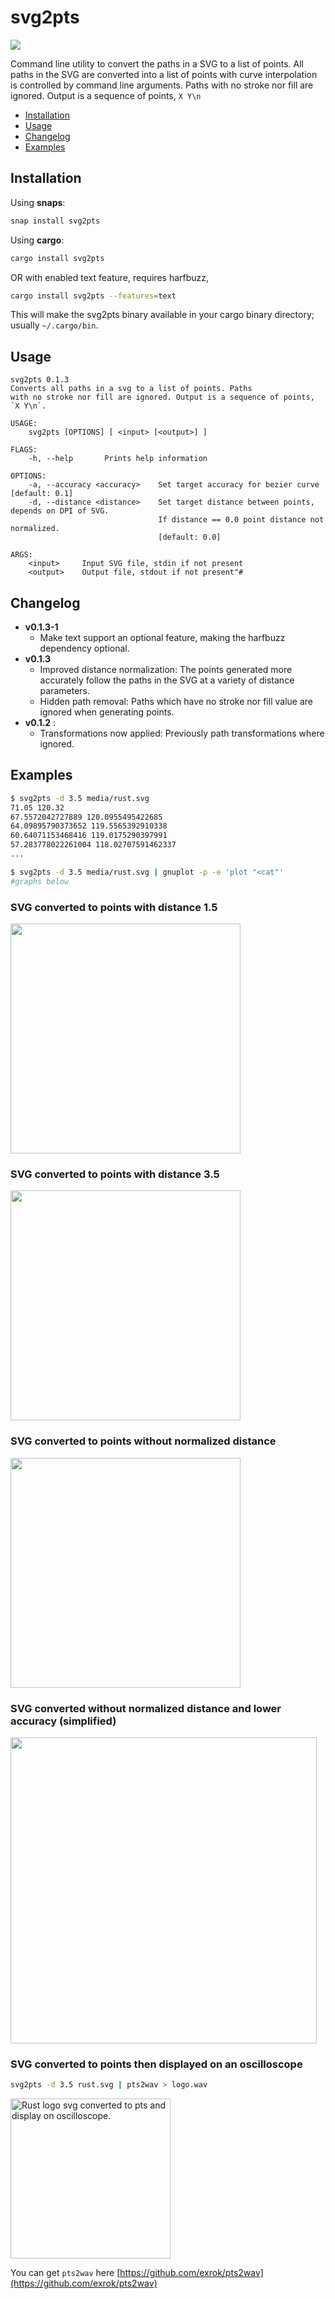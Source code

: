# svg2pts

[![](https://meritbadge.herokuapp.com/svg2pts)](https://crates.io/crates/svg2pts)
<!-- [![](https://docs.rs/svg2pts/badge.svg)](https://docs.rs/svg2pts/) -->

Command line utility to convert the paths in a SVG to a list of points. All paths in the SVG are converted into a list of points with
curve interpolation is controlled by command line arguments. 
Paths with no stroke nor fill are ignored. Output is a sequence of points, `X Y\n`


* [Installation](#installation)
* [Usage](#usage)
* [Changelog](#Changelog)
* [Examples](#Examples)

<a name="Installation"></a>

## Installation

Using **snaps**: 

```sh
snap install svg2pts
```

Using **cargo**: 
```sh
cargo install svg2pts
```
OR with enabled text feature, requires harfbuzz,
```sh
cargo install svg2pts --features=text
```
This will make the svg2pts binary available in your cargo binary directory; usually `~/.cargo/bin`.

<a name="Usage"></a>
## Usage

```text
svg2pts 0.1.3
Converts all paths in a svg to a list of points. Paths
with no stroke nor fill are ignored. Output is a sequence of points, `X Y\n`. 

USAGE:
    svg2pts [OPTIONS] [ <input> [<output>] ]

FLAGS:
    -h, --help       Prints help information

OPTIONS:
    -a, --accuracy <accuracy>    Set target accuracy for bezier curve [default: 0.1]
    -d, --distance <distance>    Set target distance between points, depends on DPI of SVG.
                                 If distance == 0.0 point distance not normalized.
                                 [default: 0.0]

ARGS:
    <input>     Input SVG file, stdin if not present
    <output>    Output file, stdout if not present"#
```

<a name="Changelog"></a>
## Changelog

- **v0.1.3-1**
  - Make text support an optional feature, making the harfbuzz dependency optional.
- **v0.1.3**  
  - Improved distance normalization: The points generated more accurately follow the paths in the SVG at a variety of distance parameters.
  - Hidden path removal: Paths which have no stroke nor fill value are ignored when generating points.
- **v0.1.2** :
   - Transformations now applied: Previously path transformations where ignored.

<a name="Examples"></a>
## Examples

<p align="center">

```sh
$ svg2pts -d 3.5 media/rust.svg
71.05 120.32
67.5572042727889 120.0955495422685
64.09895790373652 119.5565392910338
60.64071153468416 119.0175290397991
57.283778022261004 118.02707591462337
...

$ svg2pts -d 3.5 media/rust.svg | gnuplot -p -e 'plot "<cat"'
#graphs below
```

### SVG converted to points with distance 1.5

<img
width="368"
src="https://raw.githubusercontent.com/exrok/svg2pts/master/media/plot1.png"
/>

### SVG converted to points with distance 3.5

<img
width="368"
src="https://raw.githubusercontent.com/exrok/svg2pts/master/media/plot2.png"
/>

### SVG converted to points without normalized distance

<img
width="368"
src="https://raw.githubusercontent.com/exrok/svg2pts/master/media/plot3.png"
/>

### SVG converted without normalized distance and lower accuracy (simplified)

<img
width="490"
src="https://raw.githubusercontent.com/exrok/svg2pts/master/media/plot4.png"
/>

### SVG converted to points then displayed on an oscilloscope

```sh
svg2pts -d 3.5 rust.svg | pts2wav > logo.wav
```

<img
  src="https://raw.githubusercontent.com/exrok/svg2pts/master/media/rustlogo_osc.gif"
  alt="Rust logo svg converted to pts and display on oscilloscope."
  width=256
/>

You can get `pts2wav` here [https://github.com/exrok/pts2wav](https://github.com/exrok/pts2wav)
</p>

